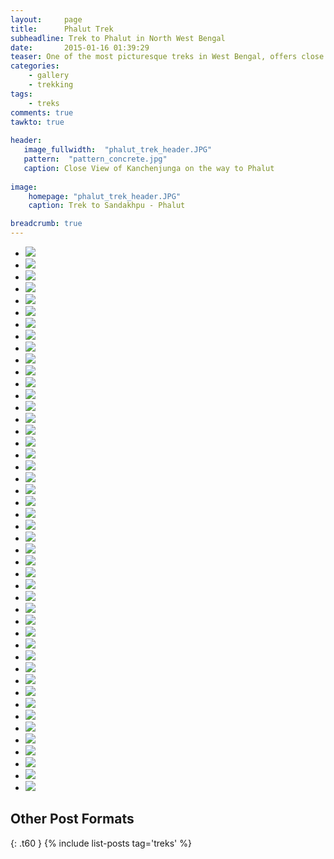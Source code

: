 ```yaml
---
layout:     page
title:      Phalut Trek
subheadline: Trek to Phalut in North West Bengal
date:       2015-01-16 01:39:29
teaser: One of the most picturesque treks in West Bengal, offers close view of Mt. Everest, Kanchenjunga, Makalu, Annapurna. 
categories:
    - gallery
    - trekking
tags:
    - treks
comments: true
tawkto: true
   
header:
   image_fullwidth:  "phalut_trek_header.JPG"
   pattern:  "pattern_concrete.jpg"
   caption: Close View of Kanchenjunga on the way to Phalut
   
image:
    homepage: "phalut_trek_header.JPG"
    caption: Trek to Sandakhpu - Phalut

breadcrumb: true
---
```


<ul class="clearing-thumbs small-block-grid-3" data-clearing="">

<li><a href="{{ site.url }}/images/posts/phalut_trek/10153602920065032.jpg"><img data-caption="Trek Sandakhpu - Phalut" class="th" src="{{ site.url }}/images/posts/phalut_trek/10153602920065032.jpg"></a></li>
<li><a href="{{ site.url }}/images/posts/phalut_trek/10153603201325032.jpg"><img data-caption="Trek Sandakhpu - Phalut" class="th" src="{{ site.url }}/images/posts/phalut_trek/10153603201325032.jpg"></a></li>
<li><a href="{{ site.url }}/images/posts/phalut_trek/10153604599055032.jpg"><img data-caption="Trek Sandakhpu - Phalut" class="th" src="{{ site.url }}/images/posts/phalut_trek/10153604599055032.jpg"></a></li>
<li><a href="{{ site.url }}/images/posts/phalut_trek/10153602920760032.jpg"><img data-caption="Trek Sandakhpu - Phalut" class="th" src="{{ site.url }}/images/posts/phalut_trek/10153602920760032.jpg"></a></li>
<li><a href="{{ site.url }}/images/posts/phalut_trek/10153603201370032.jpg"><img data-caption="Trek Sandakhpu - Phalut" class="th" src="{{ site.url }}/images/posts/phalut_trek/10153603201370032.jpg"></a></li>
<li><a href="{{ site.url }}/images/posts/phalut_trek/10153604599120032.jpg"><img data-caption="Trek Sandakhpu - Phalut" class="th" src="{{ site.url }}/images/posts/phalut_trek/10153604599120032.jpg"></a></li>
<li><a href="{{ site.url }}/images/posts/phalut_trek/10153602920785032.jpg"><img data-caption="Trek Sandakhpu - Phalut" class="th" src="{{ site.url }}/images/posts/phalut_trek/10153602920785032.jpg"></a></li>
<li><a href="{{ site.url }}/images/posts/phalut_trek/10153603201425032.jpg"><img data-caption="Trek Sandakhpu - Phalut" class="th" src="{{ site.url }}/images/posts/phalut_trek/10153603201425032.jpg"></a></li>
<li><a href="{{ site.url }}/images/posts/phalut_trek/10153604599125032.jpg"><img data-caption="Trek Sandakhpu - Phalut" class="th" src="{{ site.url }}/images/posts/phalut_trek/10153604599125032.jpg"></a></li>
<li><a href="{{ site.url }}/images/posts/phalut_trek/10153602921075032.jpg"><img data-caption="Trek Sandakhpu - Phalut" class="th" src="{{ site.url }}/images/posts/phalut_trek/10153602921075032.jpg"></a></li>
<li><a href="{{ site.url }}/images/posts/phalut_trek/10153603201500032.jpg"><img data-caption="Trek Sandakhpu - Phalut" class="th" src="{{ site.url }}/images/posts/phalut_trek/10153603201500032.jpg"></a></li>
<li><a href="{{ site.url }}/images/posts/phalut_trek/10153604599310032.jpg"><img data-caption="Trek Sandakhpu - Phalut" class="th" src="{{ site.url }}/images/posts/phalut_trek/10153604599310032.jpg"></a></li>
<li><a href="{{ site.url }}/images/posts/phalut_trek/10153602921080032.jpg"><img data-caption="Trek Sandakhpu - Phalut" class="th" src="{{ site.url }}/images/posts/phalut_trek/10153602921080032.jpg"></a></li>
<li><a href="{{ site.url }}/images/posts/phalut_trek/10153603201560032.jpg"><img data-caption="Trek Sandakhpu - Phalut" class="th" src="{{ site.url }}/images/posts/phalut_trek/10153603201560032.jpg"></a></li>
<li><a href="{{ site.url }}/images/posts/phalut_trek/10153604599560032.jpg"><img data-caption="Trek Sandakhpu - Phalut" class="th" src="{{ site.url }}/images/posts/phalut_trek/10153604599560032.jpg"></a></li>
<li><a href="{{ site.url }}/images/posts/phalut_trek/10153602949855032.jpg"><img data-caption="Trek Sandakhpu - Phalut" class="th" src="{{ site.url }}/images/posts/phalut_trek/10153602949855032.jpg"></a></li>
<li><a href="{{ site.url }}/images/posts/phalut_trek/10153603731595032.jpg"><img data-caption="Trek Sandakhpu - Phalut" class="th" src="{{ site.url }}/images/posts/phalut_trek/10153603731595032.jpg"></a></li>
<li><a href="{{ site.url }}/images/posts/phalut_trek/10153604599730032.jpg"><img data-caption="Trek Sandakhpu - Phalut" class="th" src="{{ site.url }}/images/posts/phalut_trek/10153604599730032.jpg"></a></li>
<li><a href="{{ site.url }}/images/posts/phalut_trek/10153602950040032.jpg"><img data-caption="Trek Sandakhpu - Phalut" class="th" src="{{ site.url }}/images/posts/phalut_trek/10153602950040032.jpg"></a></li>
<li><a href="{{ site.url }}/images/posts/phalut_trek/10153603731610032.jpg"><img data-caption="Trek Sandakhpu - Phalut" class="th" src="{{ site.url }}/images/posts/phalut_trek/10153603731610032.jpg"></a></li>
<li><a href="{{ site.url }}/images/posts/phalut_trek/10153604599825032.jpg"><img data-caption="Trek Sandakhpu - Phalut" class="th" src="{{ site.url }}/images/posts/phalut_trek/10153604599825032.jpg"></a></li>
<li><a href="{{ site.url }}/images/posts/phalut_trek/10153602950170032.jpg"><img data-caption="Trek Sandakhpu - Phalut" class="th" src="{{ site.url }}/images/posts/phalut_trek/10153602950170032.jpg"></a></li>
<li><a href="{{ site.url }}/images/posts/phalut_trek/10153603731630032.jpg"><img data-caption="Trek Sandakhpu - Phalut" class="th" src="{{ site.url }}/images/posts/phalut_trek/10153603731630032.jpg"></a></li>
<li><a href="{{ site.url }}/images/posts/phalut_trek/10153604600025032.jpg"><img data-caption="Trek Sandakhpu - Phalut" class="th" src="{{ site.url }}/images/posts/phalut_trek/10153604600025032.jpg"></a></li>
<li><a href="{{ site.url }}/images/posts/phalut_trek/10153602956320032.jpg"><img data-caption="Trek Sandakhpu - Phalut" class="th" src="{{ site.url }}/images/posts/phalut_trek/10153602956320032.jpg"></a></li>
<li><a href="{{ site.url }}/images/posts/phalut_trek/10153603731675032.jpg"><img data-caption="Trek Sandakhpu - Phalut" class="th" src="{{ site.url }}/images/posts/phalut_trek/10153603731675032.jpg"></a></li>
<li><a href="{{ site.url }}/images/posts/phalut_trek/10153604600155032.jpg"><img data-caption="Trek Sandakhpu - Phalut" class="th" src="{{ site.url }}/images/posts/phalut_trek/10153604600155032.jpg"></a></li>
<li><a href="{{ site.url }}/images/posts/phalut_trek/10153602956560032.jpg"><img data-caption="Trek Sandakhpu - Phalut" class="th" src="{{ site.url }}/images/posts/phalut_trek/10153602956560032.jpg"></a></li>
<li><a href="{{ site.url }}/images/posts/phalut_trek/10153603731725032.jpg"><img data-caption="Trek Sandakhpu - Phalut" class="th" src="{{ site.url }}/images/posts/phalut_trek/10153603731725032.jpg"></a></li>
<li><a href="{{ site.url }}/images/posts/phalut_trek/10153604600395032.jpg"><img data-caption="Trek Sandakhpu - Phalut" class="th" src="{{ site.url }}/images/posts/phalut_trek/10153604600395032.jpg"></a></li>
<li><a href="{{ site.url }}/images/posts/phalut_trek/10153603131420032.jpg"><img data-caption="Trek Sandakhpu - Phalut" class="th" src="{{ site.url }}/images/posts/phalut_trek/10153603131420032.jpg"></a></li>
<li><a href="{{ site.url }}/images/posts/phalut_trek/10153603731850032.jpg"><img data-caption="Trek Sandakhpu - Phalut" class="th" src="{{ site.url }}/images/posts/phalut_trek/10153603731850032.jpg"></a></li>
<li><a href="{{ site.url }}/images/posts/phalut_trek/10153604600740032.jpg"><img data-caption="Trek Sandakhpu - Phalut" class="th" src="{{ site.url }}/images/posts/phalut_trek/10153604600740032.jpg"></a></li>
<li><a href="{{ site.url }}/images/posts/phalut_trek/10153603131560032.jpg"><img data-caption="Trek Sandakhpu - Phalut" class="th" src="{{ site.url }}/images/posts/phalut_trek/10153603131560032.jpg"></a></li>
<li><a href="{{ site.url }}/images/posts/phalut_trek/10153603793025032.jpg"><img data-caption="Trek Sandakhpu - Phalut" class="th" src="{{ site.url }}/images/posts/phalut_trek/10153603793025032.jpg"></a></li>
<li><a href="{{ site.url }}/images/posts/phalut_trek/10153604600780032.jpg"><img data-caption="Trek Sandakhpu - Phalut" class="th" src="{{ site.url }}/images/posts/phalut_trek/10153604600780032.jpg"></a></li>
<li><a href="{{ site.url }}/images/posts/phalut_trek/10153603131655032.jpg"><img data-caption="Trek Sandakhpu - Phalut" class="th" src="{{ site.url }}/images/posts/phalut_trek/10153603131655032.jpg"></a></li>
<li><a href="{{ site.url }}/images/posts/phalut_trek/10153603793030032.jpg"><img data-caption="Trek Sandakhpu - Phalut" class="th" src="{{ site.url }}/images/posts/phalut_trek/10153603793030032.jpg"></a></li>
<li><a href="{{ site.url }}/images/posts/phalut_trek/10153604600880032.jpg"><img data-caption="Trek Sandakhpu - Phalut" class="th" src="{{ site.url }}/images/posts/phalut_trek/10153604600880032.jpg"></a></li>
<li><a href="{{ site.url }}/images/posts/phalut_trek/10153603131680032.jpg"><img data-caption="Trek Sandakhpu - Phalut" class="th" src="{{ site.url }}/images/posts/phalut_trek/10153603131680032.jpg"></a></li>
<li><a href="{{ site.url }}/images/posts/phalut_trek/10153603793050032.jpg"><img data-caption="Trek Sandakhpu - Phalut" class="th" src="{{ site.url }}/images/posts/phalut_trek/10153603793050032.jpg"></a></li>
<li><a href="{{ site.url }}/images/posts/phalut_trek/10153604600895032.jpg"><img data-caption="Trek Sandakhpu - Phalut" class="th" src="{{ site.url }}/images/posts/phalut_trek/10153604600895032.jpg"></a></li>
<li><a href="{{ site.url }}/images/posts/phalut_trek/10153603201270032.jpg"><img data-caption="Trek Sandakhpu - Phalut" class="th" src="{{ site.url }}/images/posts/phalut_trek/10153603201270032.jpg"></a></li>
<li><a href="{{ site.url }}/images/posts/phalut_trek/10153603793315032.jpg"><img data-caption="Trek Sandakhpu - Phalut" class="th" src="{{ site.url }}/images/posts/phalut_trek/10153603793315032.jpg"></a></li>
<li><a href="{{ site.url }}/images/posts/phalut_trek/10153603201285032.jpg"><img data-caption="Trek Sandakhpu - Phalut" class="th" src="{{ site.url }}/images/posts/phalut_trek/10153603201285032.jpg"></a></li>
<li><a href="{{ site.url }}/images/posts/phalut_trek/10153604239505032.jpg"><img data-caption="Trek Sandakhpu - Phalut" class="th" src="{{ site.url }}/images/posts/phalut_trek/10153604239505032.jpg"></a></li>
</ul>

## Other Post Formats
{: .t60 }
{% include list-posts tag='treks' %}